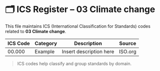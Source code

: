 # 🗂 ICS Register – 03 Climate change

This file maintains ICS (International Classification for Standards) codes related to **03 Climate change**.

| ICS Code | Category | Description | Source |
|----------|----------|-------------|--------|
| 00.000   | Example  | Insert description here | ISO.org |

> ICS codes help classify and group standards by domain.

